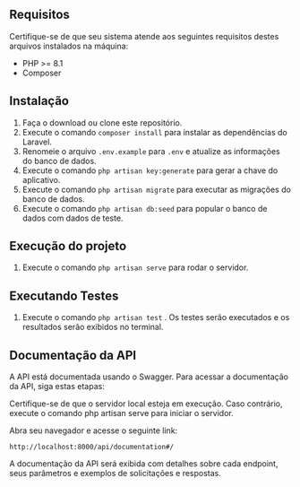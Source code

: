 ## Requisitos

Certifique-se de que seu sistema atende aos seguintes requisitos destes arquivos instalados na máquina:

- PHP >= 8.1
- Composer

## Instalação

1. Faça o download ou clone este repositório.
2. Execute o comando `composer install` para instalar as dependências do Laravel.
3. Renomeie o arquivo `.env.example` para `.env` e atualize as informações do banco de dados.
4. Execute o comando `php artisan key:generate` para gerar a chave do aplicativo.
5. Execute o comando `php artisan migrate` para executar as migrações do banco de dados.
6. Execute o comando `php artisan db:seed` para popular o banco de dados com dados de teste.

## Execução do projeto

1. Execute o comando `php artisan serve` para rodar o servidor.

## Executando Testes

1. Execute o comando `php artisan test` . Os testes serão executados e os resultados serão exibidos no terminal.


## Documentação da API

A API está documentada usando o Swagger. Para acessar a documentação da API, siga estas etapas:

Certifique-se de que o servidor local esteja em execução. Caso contrário, execute o comando php artisan serve para iniciar o servidor.

Abra seu navegador e acesse o seguinte link:

`http://localhost:8000/api/documentation#/`

A documentação da API será exibida com detalhes sobre cada endpoint, seus parâmetros e exemplos de solicitações e respostas.